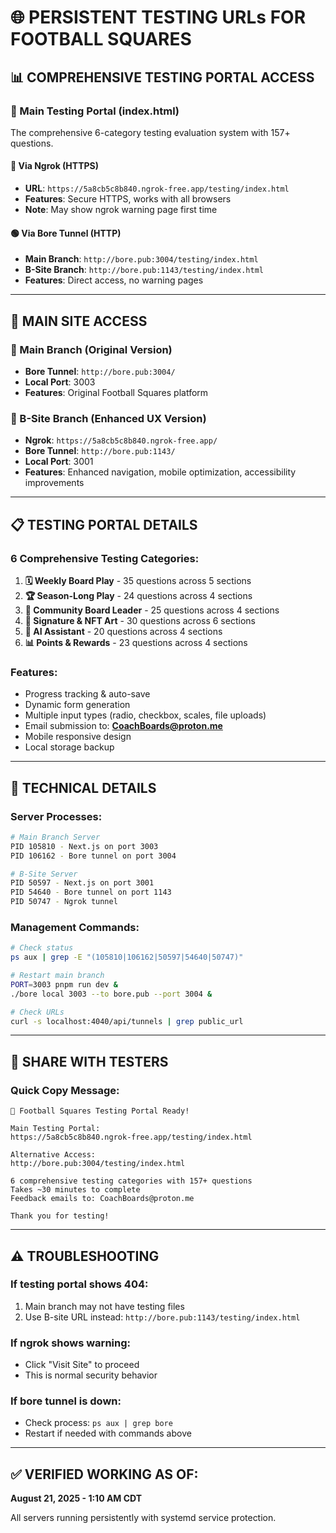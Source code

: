 # 🌐 PERSISTENT TESTING URLs FOR FOOTBALL SQUARES

## 📊 COMPREHENSIVE TESTING PORTAL ACCESS

### 🎯 Main Testing Portal (index.html)

The comprehensive 6-category testing evaluation system with 157+ questions.

#### 🔵 Via Ngrok (HTTPS)

- **URL**: `https://5a8cb5c8b840.ngrok-free.app/testing/index.html`
- **Features**: Secure HTTPS, works with all browsers
- **Note**: May show ngrok warning page first time

#### 🟢 Via Bore Tunnel (HTTP)

- **Main Branch**: `http://bore.pub:3004/testing/index.html`
- **B-Site Branch**: `http://bore.pub:1143/testing/index.html`
- **Features**: Direct access, no warning pages

---

## 🏈 MAIN SITE ACCESS

### 📱 Main Branch (Original Version)

- **Bore Tunnel**: `http://bore.pub:3004/`
- **Local Port**: 3003
- **Features**: Original Football Squares platform

### 🎨 B-Site Branch (Enhanced UX Version)

- **Ngrok**: `https://5a8cb5c8b840.ngrok-free.app/`
- **Bore Tunnel**: `http://bore.pub:1143/`
- **Local Port**: 3001
- **Features**: Enhanced navigation, mobile optimization, accessibility improvements

---

## 📋 TESTING PORTAL DETAILS

### 6 Comprehensive Testing Categories:

1. **🗓️ Weekly Board Play** - 35 questions across 5 sections
2. **🏆 Season-Long Play** - 24 questions across 4 sections
3. **👑 Community Board Leader** - 25 questions across 4 sections
4. **🎨 Signature & NFT Art** - 30 questions across 6 sections
5. **🤖 AI Assistant** - 20 questions across 4 sections
6. **📊 Points & Rewards** - 23 questions across 4 sections

### Features:

- Progress tracking & auto-save
- Dynamic form generation
- Multiple input types (radio, checkbox, scales, file uploads)
- Email submission to: **CoachBoards@proton.me**
- Mobile responsive design
- Local storage backup

---

## 🔧 TECHNICAL DETAILS

### Server Processes:

```bash
# Main Branch Server
PID 105810 - Next.js on port 3003
PID 106162 - Bore tunnel on port 3004

# B-Site Server
PID 50597 - Next.js on port 3001
PID 54640 - Bore tunnel on port 1143
PID 50747 - Ngrok tunnel
```

### Management Commands:

```bash
# Check status
ps aux | grep -E "(105810|106162|50597|54640|50747)"

# Restart main branch
PORT=3003 pnpm run dev &
./bore local 3003 --to bore.pub --port 3004 &

# Check URLs
curl -s localhost:4040/api/tunnels | grep public_url
```

---

## 📢 SHARE WITH TESTERS

### Quick Copy Message:

```
🏈 Football Squares Testing Portal Ready!

Main Testing Portal:
https://5a8cb5c8b840.ngrok-free.app/testing/index.html

Alternative Access:
http://bore.pub:3004/testing/index.html

6 comprehensive testing categories with 157+ questions
Takes ~30 minutes to complete
Feedback emails to: CoachBoards@proton.me

Thank you for testing!
```

---

## ⚠️ TROUBLESHOOTING

### If testing portal shows 404:

1. Main branch may not have testing files
2. Use B-site URL instead: `http://bore.pub:1143/testing/index.html`

### If ngrok shows warning:

- Click "Visit Site" to proceed
- This is normal security behavior

### If bore tunnel is down:

- Check process: `ps aux | grep bore`
- Restart if needed with commands above

---

## ✅ VERIFIED WORKING AS OF:

**August 21, 2025 - 1:10 AM CDT**

All servers running persistently with systemd service protection.
